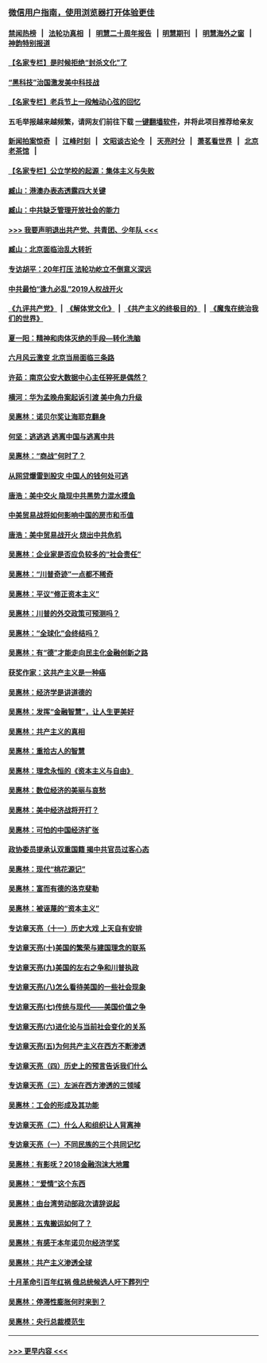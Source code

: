 ### [微信用户指南，使用浏览器打开体验更佳](https://github.com/gfw-breaker/banned-news1/blob/master/indexes/wechat-guide.md?t=0)
#### [禁闻热榜](热点新闻.md?t=0)  &nbsp;&nbsp;|&nbsp;&nbsp; [法轮功真相](https://github.com/gfw-breaker/truth/blob/master/README.md?t=0) &nbsp;&nbsp;|&nbsp;&nbsp; [明慧二十周年报告](https://github.com/gfw-breaker/mh-reports/blob/master/README.md?t=0) &nbsp;&nbsp;|&nbsp;&nbsp;[明慧期刊](https://github.com/gfw-breaker/mh-qikan) &nbsp;&nbsp;|&nbsp;&nbsp; [明慧海外之窗](https://github.com/gfw-breaker/mh-news/blob/master/README.md?t=0) &nbsp;&nbsp;|&nbsp;&nbsp; [神韵特别报道](https://github.com/gfw-breaker/mh-news/blob/master/shenyun.md?t=0)
#### [【名家专栏】是时候拒绝“封杀文化”了](../pages/nsc423/n11814093.md?t=02161533) 
#### [“黑科技”治国激发美中科技战](../pages/nsc423/n11638056.md?t=02161533) 
#### [【名家专栏】老兵节上一段触动心弦的回忆](../pages/nsc423/n11646016.md?t=02161533) 
#### 五毛举报越来越频繁，请网友们前往下载 [一键翻墙软件](https://github.com/gfw-breaker/ssr-accounts)，并将此项目推荐给亲友
#### [新闻拍案惊奇](https://github.com/gfw-breaker/banned-news1/blob/master/pages/link4.md) &nbsp;&nbsp;|&nbsp;&nbsp; [江峰时刻](https://github.com/gfw-breaker/banned-news1/blob/master/pages/link4.md) &nbsp;&nbsp;|&nbsp;&nbsp; [文昭谈古论今](https://github.com/gfw-breaker/banned-news1/blob/master/pages/link4.md) &nbsp;&nbsp;|&nbsp;&nbsp; [天亮时分](https://github.com/gfw-breaker/banned-news1/blob/master/pages/link4.md) &nbsp;&nbsp;|&nbsp;&nbsp; [萧茗看世界](https://github.com/gfw-breaker/banned-news1/blob/master/pages/link4.md) &nbsp;&nbsp;|&nbsp;&nbsp; [北京老茶馆](https://github.com/gfw-breaker/banned-news1/blob/master/pages/link4.md) &nbsp;&nbsp;|&nbsp;&nbsp; 
#### [【名家专栏】公立学校的起源：集体主义与失败](../pages/nsc423/n11601833.md?t=02161533) 
#### [臧山：港澳办表态透露四大关键](../pages/nsc423/n11421628.md?t=02161533) 
#### [臧山：中共缺乏管理开放社会的能力](../pages/nsc423/n11407457.md?t=02161533) 
#### [>>> 我要声明退出共产党、共青团、少年队 <<<](https://github.com/begood0513/goodnews/blob/master/quit/letter.md) 
#### [臧山：北京面临治乱大转折](../pages/nsc423/n11406895.md?t=02161533) 
#### [专访胡平：20年打压 法轮功屹立不倒意义深远](../pages/nsc423/n11398800.md?t=02161533) 
#### [中共最怕“逢九必乱”2019人权战开火](../pages/nsc423/n11385248.md?t=02161533) 
#### [《九评共产党》](https://github.com/begood0513/9ping.md/blob/master/README.md) &nbsp;|&nbsp; [《解体党文化》](../../../../jtdwh.md/blob/master/README.md)  &nbsp;|&nbsp; [《共产主义的终极目的》](../../../../gczydzjmd.md/blob/master/README.md) &nbsp;|&nbsp; [《魔鬼在统治我们的世界》](../../../../mgztzwmdsj.md/blob/master/README.md) 
#### [夏一阳：精神和肉体灭绝的手段—转化洗脑](../pages/nsc423/n11368250.md?t=02161533) 
#### [六月风云激变 北京当局面临三条路](../pages/nsc423/n11313668.md?t=02161533) 
#### [许茹：南京公安大数据中心主任猝死是偶然？](../pages/nsc423/n11064744.md?t=02161533) 
#### [横河：华为孟晚舟案起诉引渡 美中角力升级](../pages/nsc423/n11027230.md?t=02161533) 
#### [吴惠林：诺贝尔奖让海耶克翻身](../pages/nsc423/n10890049.md?t=02161533) 
#### [何坚：逃逃逃 逃离中国与逃离中共](../pages/nsc423/n10592891.md?t=02161533) 
#### [吴惠林：“商战”何时了？](../pages/nsc423/n10573558.md?t=02161533) 
#### [从网贷爆雷到股灾 中国人的钱何处可逃](../pages/nsc423/n10572800.md?t=02161533) 
#### [唐浩：美中交火 隐现中共黑势力混水摸鱼](../pages/nsc423/n10544040.md?t=02161533) 
#### [中美贸易战将如何影响中国的房市和币值](../pages/nsc423/n10543697.md?t=02161533) 
#### [唐浩：美中贸易战开火 烧出中共危机](../pages/nsc423/n10540126.md?t=02161533) 
#### [吴惠林：企业家是否应负较多的“社会责任”](../pages/nsc423/n10535022.md?t=02161533) 
#### [吴惠林：“川普奇迹”一点都不稀奇](../pages/nsc423/n10512808.md?t=02161533) 
#### [吴惠林：平议“修正资本主义”](../pages/nsc423/n10495724.md?t=02161533) 
#### [吴惠林：川普的外交政策可预测吗？](../pages/nsc423/n10462387.md?t=02161533) 
#### [吴惠林：“全球化”会终结吗？](../pages/nsc423/n10452838.md?t=02161533) 
#### [吴惠林：有“德”才能走向民主化金融创新之路](../pages/nsc423/n10432292.md?t=02161533) 
#### [获奖作家：这共产主义是一种癌](../pages/nsc423/n10431541.md?t=02161533) 
#### [吴惠林：经济学是讲道德的](../pages/nsc423/n10398014.md?t=02161533) 
#### [吴惠林：发挥“金融智慧”，让人生更美好](../pages/nsc423/n10375019.md?t=02161533) 
#### [吴惠林：共产主义的真相](../pages/nsc423/n10351394.md?t=02161533) 
#### [吴惠林：重拾古人的智慧](../pages/nsc423/n10337691.md?t=02161533) 
#### [吴惠林：理念永恒的《资本主义与自由》](../pages/nsc423/n10316274.md?t=02161533) 
#### [吴惠林：数位经济的美丽与哀愁](../pages/nsc423/n10292946.md?t=02161533) 
#### [吴惠林：美中经济战将开打？](../pages/nsc423/n10258825.md?t=02161533) 
#### [吴惠林：可怕的中国经济扩张](../pages/nsc423/n10219147.md?t=02161533) 
#### [政协委员提承认双重国籍 揭中共官员过客心态](../pages/nsc423/n10208809.md?t=02161533) 
#### [吴惠林：现代“桃花源记”](../pages/nsc423/n10185234.md?t=02161533) 
#### [吴惠林：富而有德的洛克斐勒](../pages/nsc423/n10142264.md?t=02161533) 
#### [吴惠林：被诬蔑的“资本主义”](../pages/nsc423/n10124816.md?t=02161533) 
#### [专访章天亮（十一）历史大戏 上天自有安排](../pages/nsc423/n10094905.md?t=02161533) 
#### [专访章天亮(十)美国的繁荣与建国理念的联系](../pages/nsc423/n10094899.md?t=02161533) 
#### [专访章天亮(九)美国的左右之争和川普执政](../pages/nsc423/n10094889.md?t=02161533) 
#### [专访章天亮(八)怎么看待美国的一些社会现象](../pages/nsc423/n10094857.md?t=02161533) 
#### [专访章天亮(七)传统与现代——美国价值之争](../pages/nsc423/n10093140.md?t=02161533) 
#### [专访章天亮(六)进化论与当前社会变化的关系](../pages/nsc423/n10092036.md?t=02161533) 
#### [专访章天亮(五)为何共产主义在西方不断渗透](../pages/nsc423/n10083620.md?t=02161533) 
#### [专访章天亮（四）历史上的预言告诉我们什么](../pages/nsc423/n10083606.md?t=02161533) 
#### [专访章天亮（三）左派在西方渗透的三领域](../pages/nsc423/n10081115.md?t=02161533) 
#### [吴惠林：工会的形成及其功能](../pages/nsc423/n10080633.md?t=02161533) 
#### [专访章天亮（二）什么人和组织让人背离神](../pages/nsc423/n10076637.md?t=02161533) 
#### [专访章天亮（一）不同民族的三个共同记忆](../pages/nsc423/n10074188.md?t=02161533) 
#### [吴惠林：有影呒？2018金融泡沫大地震](../pages/nsc423/n10040534.md?t=02161533) 
#### [吴惠林：“爱情”这个东西](../pages/nsc423/n10019423.md?t=02161533) 
#### [吴惠林：由台湾劳动部政次请辞说起](../pages/nsc423/n9979679.md?t=02161533) 
#### [吴惠林：五鬼搬运如何了？](../pages/nsc423/n9925338.md?t=02161533) 
#### [吴惠林：有感于本年诺贝尔经济学奖](../pages/nsc423/n9871883.md?t=02161533) 
#### [吴惠林：共产主义渗透全球](../pages/nsc423/n9812748.md?t=02161533) 
#### [十月革命引百年红祸 俄总统候选人吁下葬列宁](../pages/nsc423/n9810182.md?t=02161533) 
#### [吴惠林：停滞性膨胀何时来到？](../pages/nsc423/n9764136.md?t=02161533) 
#### [吴惠林：央行总裁模范生](../pages/nsc423/n9728134.md?t=02161533) 

----
#### [ >>> 更早内容 <<< ](../indexes/nsc423-earlier.md)
